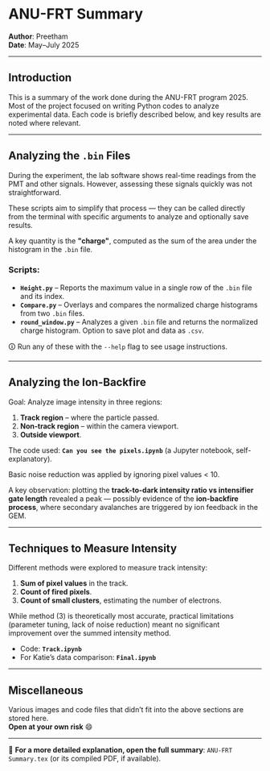 # ANU-FRT Summary

**Author**: Preetham  
**Date**: May–July 2025

---

## Introduction

This is a summary of the work done during the ANU-FRT program 2025. Most of the project focused on writing Python codes to analyze experimental data. Each code is briefly described below, and key results are noted where relevant.

---

## Analyzing the `.bin` Files

During the experiment, the lab software shows real-time readings from the PMT and other signals. However, assessing these signals quickly was not straightforward.

These scripts aim to simplify that process — they can be called directly from the terminal with specific arguments to analyze and optionally save results.

A key quantity is the **"charge"**, computed as the sum of the area under the histogram in the `.bin` file.

### Scripts:

- **`Height.py`** – Reports the maximum value in a single row of the `.bin` file and its index.
- **`Compare.py`** – Overlays and compares the normalized charge histograms from two `.bin` files.
- **`round_window.py`** – Analyzes a given `.bin` file and returns the normalized charge histogram. Option to save plot and data as `.csv`.

🛈 Run any of these with the `--help` flag to see usage instructions.

---

## Analyzing the Ion-Backfire

Goal: Analyze image intensity in three regions:

1. **Track region** – where the particle passed.
2. **Non-track region** – within the camera viewport.
3. **Outside viewport**.

The code used: **`Can you see the pixels.ipynb`** (a Jupyter notebook, self-explanatory).

Basic noise reduction was applied by ignoring pixel values < 10.

A key observation: plotting the **track-to-dark intensity ratio vs intensifier gate length** revealed a peak — possibly evidence of the **ion-backfire process**, where secondary avalanches are triggered by ion feedback in the GEM.


---

## Techniques to Measure Intensity

Different methods were explored to measure track intensity:

1. **Sum of pixel values** in the track.
2. **Count of fired pixels**.
3. **Count of small clusters**, estimating the number of electrons.

While method (3) is theoretically most accurate, practical limitations (parameter tuning, lack of noise reduction) meant no significant improvement over the summed intensity method.

- Code: **`Track.ipynb`**
- For Katie’s data comparison: **`Final.ipynb`**

---

## Miscellaneous

Various images and code files that didn’t fit into the above sections are stored here.  
**Open at your own risk** 😄

---

📄 **For a more detailed explanation, open the full summary**: `ANU-FRT Summary.tex` (or its compiled PDF, if available).
